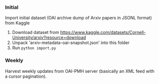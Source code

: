 
### Initial
Import initial dataset (OAI archive dump of Arxiv papers in JSONL format) from Kaggle
1. Download dataset from https://www.kaggle.com/datasets/Cornell-University/arxiv?resource=download
2. Unpack 'arxiv-metadata-oai-snapshot.json' into this folder
3. Run `python import.py`

### Weekly
Harvest weekly updates from OAI-PMH server (basically an XML feed with a cursor pagination).

